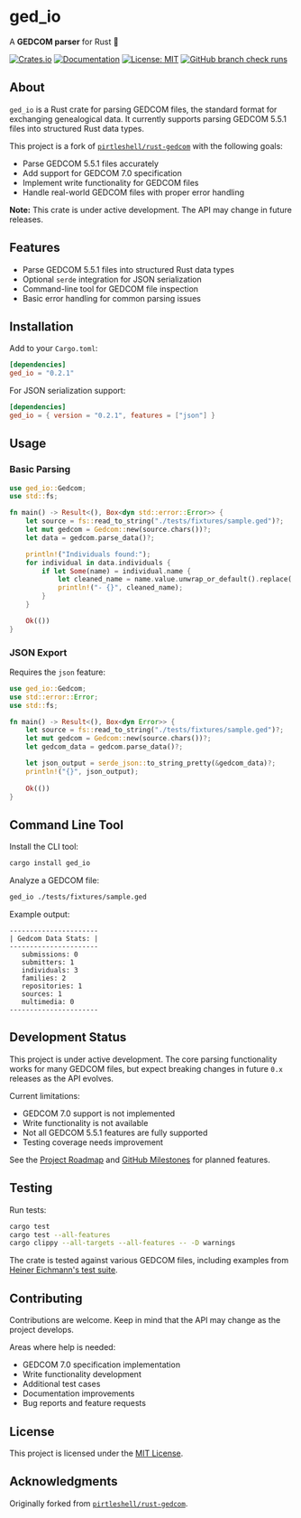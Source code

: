# ged_io

A **GEDCOM parser** for Rust 🦀

[![Crates.io](https://img.shields.io/crates/v/ged_io.svg)](https://crates.io/crates/ged_io)
[![Documentation](https://docs.rs/ged_io/badge.svg)](https://docs.rs/ged_io)
[![License: MIT](https://img.shields.io/badge/License-MIT-yellow.svg)](https://opensource.org/licenses/MIT)
[![GitHub branch check runs](https://img.shields.io/github/check-runs/ge3224/ged_io/main)](https://img.shields.io/github/check-runs/ge3224/ged_io/main)

## About

`ged_io` is a Rust crate for parsing GEDCOM files, the standard format for
exchanging genealogical data. It currently supports parsing GEDCOM 5.5.1 files
into structured Rust data types.

This project is a fork of
[`pirtleshell/rust-gedcom`](https://github.com/pirtleshell/rust-gedcom) with
the following goals:

* Parse GEDCOM 5.5.1 files accurately
* Add support for GEDCOM 7.0 specification
* Implement write functionality for GEDCOM files
* Handle real-world GEDCOM files with proper error handling

**Note:** This crate is under active development. The API may change in future releases.

## Features

* Parse GEDCOM 5.5.1 files into structured Rust data types
* Optional `serde` integration for JSON serialization
* Command-line tool for GEDCOM file inspection
* Basic error handling for common parsing issues

## Installation

Add to your `Cargo.toml`:

```toml
[dependencies]
ged_io = "0.2.1"
```

For JSON serialization support:

```toml
[dependencies]
ged_io = { version = "0.2.1", features = ["json"] }
```

## Usage

### Basic Parsing

```rust
use ged_io::Gedcom;
use std::fs;

fn main() -> Result<(), Box<dyn std::error::Error>> {
    let source = fs::read_to_string("./tests/fixtures/sample.ged")?;
    let mut gedcom = Gedcom::new(source.chars())?;
    let data = gedcom.parse_data()?;

    println!("Individuals found:");
    for individual in data.individuals {
        if let Some(name) = individual.name {
            let cleaned_name = name.value.unwrap_or_default().replace('/', " ").trim().to_string();
            println!("- {}", cleaned_name);
        }
    }

    Ok(())
}
```

### JSON Export

Requires the `json` feature:

```rust
use ged_io::Gedcom;
use std::error::Error;
use std::fs;

fn main() -> Result<(), Box<dyn Error>> {
    let source = fs::read_to_string("./tests/fixtures/sample.ged")?;
    let mut gedcom = Gedcom::new(source.chars())?;
    let gedcom_data = gedcom.parse_data()?;

    let json_output = serde_json::to_string_pretty(&gedcom_data)?;
    println!("{}", json_output);
    
    Ok(())
}
```

## Command Line Tool

Install the CLI tool:

```bash
cargo install ged_io
```

Analyze a GEDCOM file:

```bash
ged_io ./tests/fixtures/sample.ged
```

Example output:

```plaintext
----------------------
| Gedcom Data Stats: |
----------------------
   submissions: 0
   submitters: 1
   individuals: 3
   families: 2
   repositories: 1
   sources: 1
   multimedia: 0
----------------------
```

## Development Status

This project is under active development. The core parsing functionality works
for many GEDCOM files, but expect breaking changes in future `0.x` releases as
the API evolves.

Current limitations:

* GEDCOM 7.0 support is not implemented
* Write functionality is not available
* Not all GEDCOM 5.5.1 features are fully supported
* Testing coverage needs improvement

See the [Project Roadmap](ROADMAP.md) and [GitHub
Milestones](https://github.com/ge3224/ged_io/milestones) for planned features.

## Testing

Run tests:

```bash
cargo test
cargo test --all-features
cargo clippy --all-targets --all-features -- -D warnings
```

The crate is tested against various GEDCOM files, including examples from
[Heiner Eichmann's test suite](http://heiner-eichmann.de/gedcom/allged.htm).

## Contributing

Contributions are welcome. Keep in mind that the API may change as the project develops.

Areas where help is needed:

* GEDCOM 7.0 specification implementation
* Write functionality development
* Additional test cases
* Documentation improvements
* Bug reports and feature requests

## License

This project is licensed under the [MIT License](LICENSE).

## Acknowledgments

Originally forked from [`pirtleshell/rust-gedcom`](https://github.com/pirtleshell/rust-gedcom).
